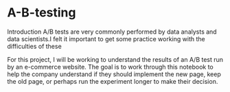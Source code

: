 # A-B-testing

Introduction
A/B tests are very commonly performed by data analysts and data scientists.I felt it important to get some practice working with the difficulties of these

For this project, I will be working to understand the results of an A/B test run by an e-commerce website. The goal is to work through this notebook to help the company understand if they should implement the new page, keep the old page, or perhaps run the experiment longer to make their decision.
